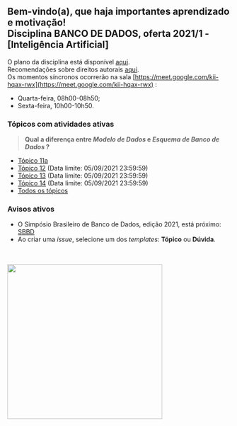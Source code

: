 ## Bem-vindo(a), que haja importantes aprendizado e motivação!<br> Disciplina **BANCO DE DADOS**, oferta 2021/1 - [Inteligência Artificial]

O plano da disciplina está disponível [aqui](./media/bd-2021-1-bia-plano.pdf).<br>
Recomendações sobre direitos autorais [aqui](./media/recomendacao-prograd.pdf).<br>
Os momentos síncronos ocorrerão na sala [https://meet.google.com/kii-hqax-rwx](https://meet.google.com/kii-hqax-rwx) :
- Quarta-feira, 08h00-08h50;
- Sexta-feira, 10h00-10h50.

### Tópicos com atividades ativas

> **Qual a diferença entre *Modelo de Dados* e *Esquema de Banco de Dados* ?**

- [Tópico 11a](./topicos/topico-11a.md)<br>
- [Tópico 12](./topicos/topico-12.md) (Data limite: 05/09/2021 23:59:59)<br>
- [Tópico 13](./topicos/topico-13.md) (Data limite: 05/09/2021 23:59:59)<br>
- [Tópico 14](./topicos/topico-14.md) (Data limite: 05/09/2021 23:59:59)<br>
- [Todos os tópicos](topicos/topicos.md)

### Avisos ativos

- O Simpósio Brasileiro de Banco de Dados, edição 2021, está próximo: [SBBD](https://sbbd.org.br/2021/)
- Ao criar uma *issue*, selecione um dos *templates*: **Tópico** ou **Dúvida**.
<br>
<br>
<img src="./media/franki-chamaki-1K6IQsQbizI-unsplash.jpg" width="350">
